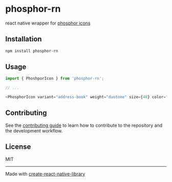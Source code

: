 # phosphor-rn

react native wrapper for [phosphor icons](https://phosphoricons.com)

## Installation

```sh
npm install phosphor-rn
```

## Usage

```js
import { PhoshporIcon } from 'phosphor-rn';

// ...

<PhosphorIcon variant="address-book" weight="duotone" size={48} color="red" />;
```

## Contributing

See the [contributing guide](CONTRIBUTING.md) to learn how to contribute to the repository and the development workflow.

## License

MIT

---

Made with [create-react-native-library](https://github.com/callstack/react-native-builder-bob)

